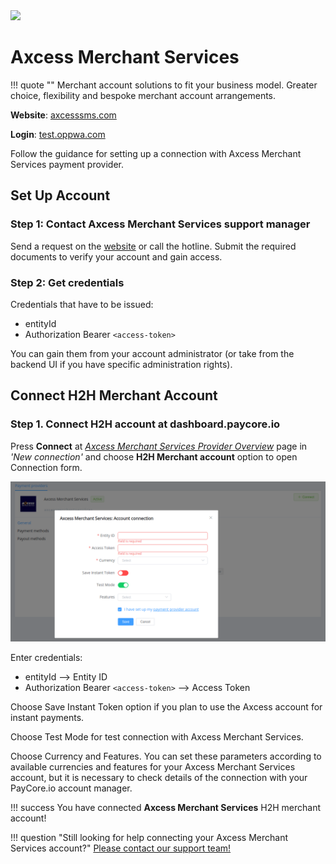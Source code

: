 <img src="https://static.openfintech.io/payment_providers/axcessmerchantservices/logo.png?w=400" width="400px" >

# Axcess Merchant Services

!!! quote ""
    Merchant account solutions to fit your business model. Greater choice, flexibility and bespoke merchant account arrangements.

**Website**: [axcesssms.com](https://www.axcessms.com/)

**Login**: [test.oppwa.com](https://test.oppwa.com/authentication/v1/login)

Follow the guidance for setting up a connection with Axcess Merchant Services payment provider.

## Set Up Account

### Step 1: Contact Axcess Merchant Services support manager

Send a request on the [website](https://www.axcessms.com/) or call the hotline. Submit the required documents to verify your account and gain access.

### Step 2: Get credentials

Credentials that have to be issued:

* entityId
* Authorization Bearer `<access-token>`

You can gain them from your account administrator (or take from the backend UI if you have specific administration rights).

<!--
## Connect Provider Account

### Step 1. Connect account at dashboard.paycore.io

Press **Connect** at [*Axcess Merchant Services Provider Overview*](https://dashboard.paycore.io/connect-directory/payment-providers/axcessmerchantservices/general) page in *'New connection'* and choose **Provider account** option to open Connection form.

![Connect](images/provider-account.png)

Enter credentials:

[//]: # (Also, choose Test Mode for test connection with Axcess Merchant Services, and P2P mode for connection in  peer-to-peer payment network.)

!!! success
    You have connected **Axcess Merchant Services** account!
-->

## Connect H2H Merchant Account

### Step 1. Connect H2H account at dashboard.paycore.io

Press **Connect** at [*Axcess Merchant Services Provider Overview*](https://dashboard.paycore.io/connect-directory/payment-providers/axcessmerchantservices/general) page in *'New connection'* and choose **H2H Merchant account** option to open Connection form.

![Connect](images/h2h-merchant-account.png)

Enter credentials:

* entityId --> Entity ID
* Authorization Bearer `<access-token>` --> Access Token

Choose Save Instant Token option if you plan to use the Axcess account for instant payments.

Choose Test Mode for test connection with Axcess Merchant Services.

Choose Currency and Features. You can set these parameters according to available currencies and features for your Axcess Merchant Services account, but it is necessary to check details of the connection with your PayCore.io account manager.

!!! success
    You have connected **Axcess Merchant Services** H2H merchant account!

!!! question "Still looking for help connecting your Axcess Merchant Services account?"
    [Please contact our support team!](mailto:support@paycore.io)
